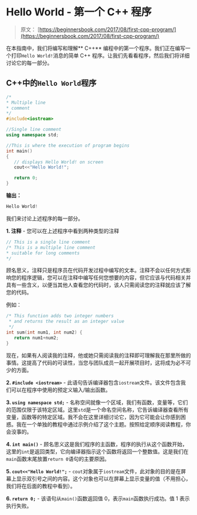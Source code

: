 # Hello World - 第一个 C++ 程序

> 原文： [https://beginnersbook.com/2017/08/first-cpp-program/](https://beginnersbook.com/2017/08/first-cpp-program/)

在本指南中，我们将编写和理解** C++** 编程中的第一个程序。我们正在编写一个打印`Hello World!`消息的简单 C++ 程序。让我们先看看程序，然后我们将详细讨论它的每一部分。

## C++中的`Hello World`程序

```cpp
/*
* Multiple line
* comment
*/
#include<iostream>

//Single line comment
using namespace std;

//This is where the execution of program begins
int main()
{
   // displays Hello World! on screen
   cout<<"Hello World!";

   return 0;
}
```

**输出：**

```cpp
Hello World!
```

我们来讨论上述程序的每一部分。

**1\. 注释** - 您可以在上述程序中看到两种类型的注释

```cpp
// This is a single line comment
/* This is a multiple line comment
* suitable for long comments
*/
```

顾名思义，注释只是程序员在代码开发过程中编写的文本。注释不会以任何方式影响您的程序逻辑，您可以在注释中编写任何您想要的内容，但它应该与代码相关并具有一些含义，以便当其他人查看您的代码时，该人只需阅读您的注释就应该了解您的代码。

例如：

```cpp
/* This function adds two integer numbers 
 * and returns the result as an integer value
 */
int sum(int num1, int num2) {
   return num1+num2;
}
```

现在，如果有人阅读我的注释，他或她只需阅读我的注释即可理解我在那里所做的事情。这提高了代码的可读性，当您与团队成员一起开展项目时，这将成为必不可少的方面。

**2\. `#include <iostream>`** - 此语句告诉编译器包含`iostream`文件。该文件包含我们可以在程序中使用的预定义输入/输出函数。

**3\. `using namespace std;`** - 名称空间就像一个区域，我们有函数，变量等，它们的范围仅限于该特定区域。这里`std`是一个命名空间名称，它告诉编译器查看所有变量，函数等的特定区域。我不会在这里详细讨论它，因为它可能会让你感到困惑。我在一个单独的教程中通过示例介绍了这个主题。按照给定顺序阅读教程，你会没事的。

**4\. `int main()`** - 顾名思义这是我们程序的主函数，程序的执行从这个函数开始，这里的`int`是返回类型，它向编译器指示这个函数将返回一个整数值。这是我们在`main`函数末尾放置`return 0`语句的主要原因。

**5\. `cout<<"Hello World!";`** - `cout`对象属于`iostream`文件，此对象的目的是在屏幕上显示双引号之间的内容。这个对象也可以在屏幕上显示变量的值（不用担心，我们将在后面的教程中看到）。

**6\. `return 0;`** - 该语句从`main()`函数返回值 0，表示`main`函数执行成功。值 1 表示执行失败。